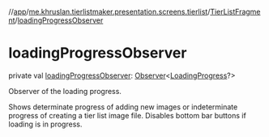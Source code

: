 //[app](../../../index.md)/[me.khruslan.tierlistmaker.presentation.screens.tierlist](../index.md)/[TierListFragment](index.md)/[loadingProgressObserver](loading-progress-observer.md)

# loadingProgressObserver

private val [loadingProgressObserver](loading-progress-observer.md): [Observer](https://developer.android.com/reference/kotlin/androidx/lifecycle/Observer.html)&lt;[LoadingProgress](../../me.khruslan.tierlistmaker.presentation.models/-loading-progress/index.md)?&gt;

Observer of the loading progress.

Shows determinate progress of adding new images or indeterminate progress of creating a tier list image file. Disables bottom bar buttons if loading is in progress.
